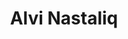 ---
title: Alvi Nastaliq
family: Alvi Nastaliq
urdu: علوی نسستعلیق
styles: ['Regular 400']
size: 36
link:
---